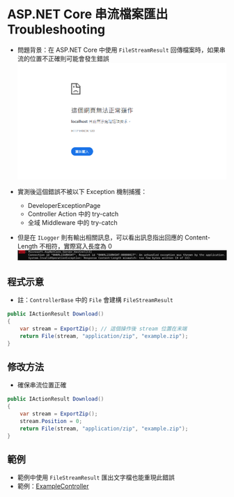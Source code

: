 # ASP.NET Core 串流檔案匯出 Troubleshooting

- 問題背景：在 ASP.NET Core 中使用 `FileStreamResult` 回傳檔案時，如果串流的位置不正確則可能會發生錯誤
![](01.png)

- 實測後這個錯誤不被以下 Exception 機制捕獲：
  - DeveloperExceptionPage
  - Controller Action 中的 try-catch
  - 全域 Middleware 中的 try-catch

- 但是在 `ILogger` 則有輸出相關訊息，可以看出訊息指出回應的 Content-Length 不相符，實際寫入長度為 0
![](02.png)

## 程式示意

- 註：`ControllerBase` 中的 `File` 會建構 `FileStreamResult`
```csharp
public IActionResult Download()
{
    var stream = ExportZip(); // 這個操作後 stream 位置在末端
    return File(stream, "application/zip", "example.zip");
}
```

## 修改方法

- 確保串流位置正確

```csharp
public IActionResult Download()
{
    var stream = ExportZip();
    stream.Position = 0;
    return File(stream, "application/zip", "example.zip");
}
```

## 範例

- 範例中使用 `FileStreamResult` 匯出文字檔也能重現此錯誤
- 範例：[ExampleController](ExampleController.cs)